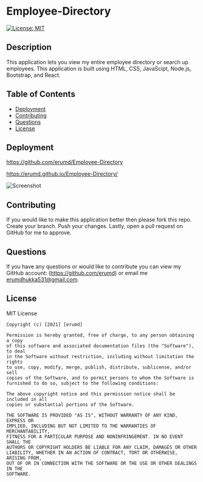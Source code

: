 # Employee-Directory

[![License: MIT](https://img.shields.io/badge/License-MIT-yellow.svg)](https://opensource.org/licenses/MIT)

## Description

This application lets you view my entire employee directory or search up employees. This application is built using HTML, CSS, JavaScipt, Node.js, Bootstrap, and React.

## Table of Contents

- [Deployment](#deployment)
- [Contributing](#contributing)
- [Questions](#questions)
- [License](#license)

## Deployment

https://github.com/erumd/Employee-Directory

https://erumd.github.io/Employee-Directory/

![Screenshot](.employee/src/components/images/ScreenShot.png)

## Contributing

If you would like to make this application better then please fork this repo. Create your branch. Push your changes. Lastly, open a pull request on GitHub for me to approve.

## Questions

If you have any questions or would like to contribute you can view my GitHub account:
(https://github.com/erumd)
or email me erumdhukka531@gmail.com.

## License

MIT License

    Copyright (c) [2021] [erumd]

    Permission is hereby granted, free of charge, to any person obtaining a copy
    of this software and associated documentation files (the "Software"), to deal
    in the Software without restriction, including without limitation the rights
    to use, copy, modify, merge, publish, distribute, sublicense, and/or sell
    copies of the Software, and to permit persons to whom the Software is
    furnished to do so, subject to the following conditions:

    The above copyright notice and this permission notice shall be included in all
    copies or substantial portions of the Software.

    THE SOFTWARE IS PROVIDED "AS IS", WITHOUT WARRANTY OF ANY KIND, EXPRESS OR
    IMPLIED, INCLUDING BUT NOT LIMITED TO THE WARRANTIES OF MERCHANTABILITY,
    FITNESS FOR A PARTICULAR PURPOSE AND NONINFRINGEMENT. IN NO EVENT SHALL THE
    AUTHORS OR COPYRIGHT HOLDERS BE LIABLE FOR ANY CLAIM, DAMAGES OR OTHER
    LIABILITY, WHETHER IN AN ACTION OF CONTRACT, TORT OR OTHERWISE, ARISING FROM,
    OUT OF OR IN CONNECTION WITH THE SOFTWARE OR THE USE OR OTHER DEALINGS IN THE
    SOFTWARE.
